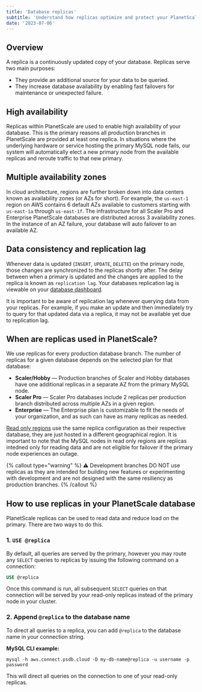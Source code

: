 ```yaml
---
title: 'Database replicas'
subtitle: 'Understand how replicas optimize and protect your PlanetScale database.'
date: '2023-07-06'
---
```


## Overview

A replica is a continuously updated copy of your database. Replicas serve two main purposes:

- They provide an additional source for your data to be queried.
- They increase database availability by enabling fast failovers for maintenance or unexpected failure.

## High availability

Replicas within PlanetScale are used to enable high availability of your database. This is the primary reasons all production branches in PlanetScale are provided at least one replica. In situations where the underlying hardware or service hosting the primary MySQL node fails, our system will automatically elect a new primary node from the available replicas and reroute traffic to that new primary.

## Multiple availability zones

In cloud architecture, regions are further broken down into data centers known as availability zones (or AZs for short). For example, the `us-east-1` region on AWS contains 6 default AZs available to customers starting with `us-east-1a` through `us-east-1f`. The infrastructure for all Scaler Pro and Enterprise PlanetScale databases are distributed across 3 availability zones. In the instance of an AZ failure, your database will auto failover to an available AZ.

## Data consistency and replication lag

Whenever data is updated (`INSERT`, `UPDATE`, `DELETE`) on the primary node, those changes are synchronized to the replicas shortly after. The delay between when a primary is updated and the changes are applied to the replica is known as `replication lag`. Your databases replication lag is viewable on your [database dashboard](/docs/concepts/architecture#replication-lag-at-a-glance).

It is important to be aware of replication lag whenever querying data from your replicas. For example, if you make an update and then immediately try to query for that updated data via a replica, it may not be available yet due to replication lag.

## When are replicas used in PlanetScale?

We use replicas for every production database branch. The number of replicas for a given database depends on the selected plan for that database:

- **Scaler/Hobby** &mdash; Production branches of Scaler and Hobby databases have one additional replicas in a separate AZ from the primary MySQL node.
- **Scaler Pro** &mdash; Scaler Pro databases include 2 replicas per production branch distributed across multiple AZs in a given region.
- **Enterprise** &mdash; The Enterprise plan is customizable to fit the needs of your organization, and as such can have as many replicas as needed.

[Read only regions](/docs/concepts/read-only-regions) use the same replica configuration as their respective database, they are just hosted in a different geographical region. It is important to note that the MySQL nodes in read only regions are replicas intedned only for reading data and are not eligible for failover if the primary node experiences an outage.

{% callout type="warning" %}
⚠️ Development branches DO NOT use replicas as they are intended for building new features or experimenting with development and are not designed with the same resiliency as production branches.
{% /callout %}

## How to use replicas in your PlanetScale database

PlanetScale replicas can be used to read data and reduce load on the primary. There are two ways to do this.

### 1. `USE @replica`

By default, all queries are served by the primary, however you may route any `SELECT` queries to replicas by issuing the following command on a connection:

```sql
USE @replica
```

Once this command is run, all subsequent `SELECT` queries on that connection will be served by your read-only replicas instead of the primary node in your cluster.

### 2. Append `@replica` to the database name

To direct all queries to a replica, you can add `@replica` to the database name in your connection string.

**MySQL CLI example:**

```
mysql -h aws.connect.psdb.cloud -D my-db-name@replica -u username -p password
```

This will direct all queries on the connection to one of your read-only replicas.
